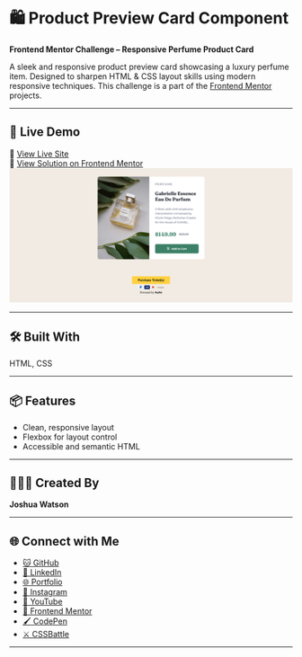 # 🛍️ Product Preview Card Component  
**Frontend Mentor Challenge – Responsive Perfume Product Card**

A sleek and responsive product preview card showcasing a luxury perfume item. Designed to sharpen HTML & CSS layout skills using modern responsive techniques. This challenge is a part of the [Frontend Mentor](https://www.frontendmentor.io) projects.

---

## 🚀 Live Demo  
🔗 [View Live Site](https://jwproductcard.netlify.app)  
🔧 [View Solution on Frontend Mentor](https://www.frontendmentor.io/challenges/product-preview-card-component-GO7UmttRfa)
<img src="https://github.com/JoshLanderz/product-card/blob/main/Screenshot.png">

---

## 🛠️ Built With  
HTML, CSS

---

## 📦 Features  
- Clean, responsive layout  
- Flexbox for layout control
- Accessible and semantic HTML

---

## 👨🏽‍💻 Created By  
**Joshua Watson**  

---

## 🌐 Connect with Me  

- [🐱 GitHub](https://github.com/JoshLanderz)
- [📘 LinkedIn](https://www.linkedin.com/in/joshua-a-watson-1246882a3)  
- [🌐 Portfolio](https://jwportfolio.com)  
- [📸 Instagram](https://www.instagram.com/theotherjosh21)  
- [🎥 YouTube](https://www.youtube.com/@)  
- [🎯 Frontend Mentor](https://www.frontendmentor.io/profile/JoshLanderz)  
- [🖌️ CodePen](https://codepen.io/joshlander18)  
- [⚔️ CSSBattle](https://cssbattle.dev/player/therealjoshlanderz21)  

---
